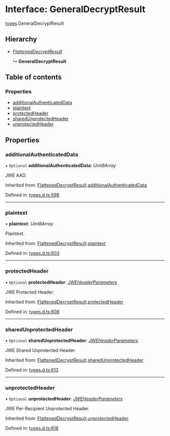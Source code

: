 # Interface: GeneralDecryptResult

[types](../modules/types.md).GeneralDecryptResult

## Hierarchy

- [*FlattenedDecryptResult*](types.flatteneddecryptresult.md)

  ↳ **GeneralDecryptResult**

## Table of contents

### Properties

- [additionalAuthenticatedData](types.generaldecryptresult.md#additionalauthenticateddata)
- [plaintext](types.generaldecryptresult.md#plaintext)
- [protectedHeader](types.generaldecryptresult.md#protectedheader)
- [sharedUnprotectedHeader](types.generaldecryptresult.md#sharedunprotectedheader)
- [unprotectedHeader](types.generaldecryptresult.md#unprotectedheader)

## Properties

### additionalAuthenticatedData

• `Optional` **additionalAuthenticatedData**: *Uint8Array*

JWE AAD.

Inherited from: [FlattenedDecryptResult](types.flatteneddecryptresult.md).[additionalAuthenticatedData](types.flatteneddecryptresult.md#additionalauthenticateddata)

Defined in: [types.d.ts:598](https://github.com/panva/jose/blob/v3.12.2/src/types.d.ts#L598)

___

### plaintext

• **plaintext**: *Uint8Array*

Plaintext.

Inherited from: [FlattenedDecryptResult](types.flatteneddecryptresult.md).[plaintext](types.flatteneddecryptresult.md#plaintext)

Defined in: [types.d.ts:603](https://github.com/panva/jose/blob/v3.12.2/src/types.d.ts#L603)

___

### protectedHeader

• `Optional` **protectedHeader**: [*JWEHeaderParameters*](types.jweheaderparameters.md)

JWE Protected Header.

Inherited from: [FlattenedDecryptResult](types.flatteneddecryptresult.md).[protectedHeader](types.flatteneddecryptresult.md#protectedheader)

Defined in: [types.d.ts:608](https://github.com/panva/jose/blob/v3.12.2/src/types.d.ts#L608)

___

### sharedUnprotectedHeader

• `Optional` **sharedUnprotectedHeader**: [*JWEHeaderParameters*](types.jweheaderparameters.md)

JWE Shared Unprotected Header.

Inherited from: [FlattenedDecryptResult](types.flatteneddecryptresult.md).[sharedUnprotectedHeader](types.flatteneddecryptresult.md#sharedunprotectedheader)

Defined in: [types.d.ts:613](https://github.com/panva/jose/blob/v3.12.2/src/types.d.ts#L613)

___

### unprotectedHeader

• `Optional` **unprotectedHeader**: [*JWEHeaderParameters*](types.jweheaderparameters.md)

JWE Per-Recipient Unprotected Header.

Inherited from: [FlattenedDecryptResult](types.flatteneddecryptresult.md).[unprotectedHeader](types.flatteneddecryptresult.md#unprotectedheader)

Defined in: [types.d.ts:618](https://github.com/panva/jose/blob/v3.12.2/src/types.d.ts#L618)

